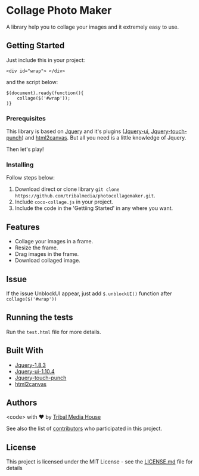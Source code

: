 # Collage Photo Maker

A library help you to collage your images and it extremely easy to use.

## Getting Started

Just include this in your project:
```
<div id="wrap"> </div>
```
and the script below:
```
$(document).ready(function(){
    collage($('#wrap'));
)}
```
### Prerequisites

This library is based on [Jquery](https://jquery.com/) and it's plugins ([Jquery-ui](https://jqueryui.com/), [Jquery-touch-punch](http://touchpunch.furf.com/)) and [html2canvas](https://html2canvas.hertzen.com/). But all you need is a little knowledge of Jquery.

Then let's play!

### Installing

Follow steps below:

  1. Download direct or clone library ```git clone https://github.com/tribalmedia/photocollagemaker.git```.
  2. Include ```coco-collage.js``` in your project.
  3. Include the code in the 'Gettiing Started' in any where you want.
  
## Features
* Collage your images in a frame.
* Resize the frame.
* Drag images in the frame.
* Download collaged image.

## Issue
If the issue UnblockUI appear, just add ```$.unblockUI()``` function after ```collage($('#wrap'))```

## Running the tests

Run the ```test.html``` file for more details.


## Built With

* [Jquery-1.8.3](https://jquery.com/)
* [Jquery-ui-1.10.4](https://jqueryui.com/)
* [Jquery-touch-punch](http://touchpunch.furf.com/)
* [html2canvas](https://html2canvas.hertzen.com/)

## Authors

&lt;code&gt; with ❤ by [Tribal Media House](https://www.tribalmedia.co.jp/)

See also the list of [contributors](#) who participated in this project.

## License

This project is licensed under the MIT License - see the [LICENSE.md](LICENSE.md) file for details

